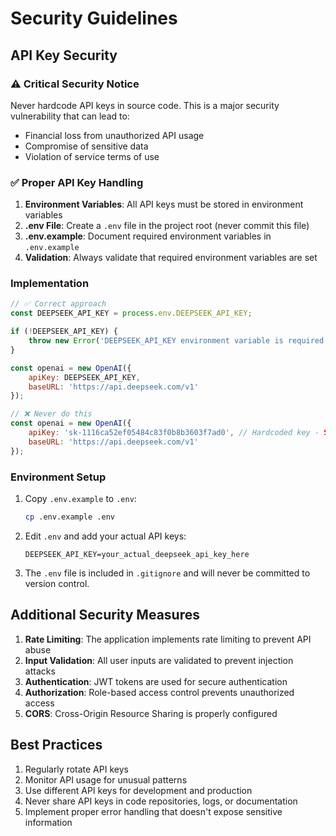 # Security Guidelines

## API Key Security

### ⚠️ Critical Security Notice
Never hardcode API keys in source code. This is a major security vulnerability that can lead to:
- Financial loss from unauthorized API usage
- Compromise of sensitive data
- Violation of service terms of use

### ✅ Proper API Key Handling

1. **Environment Variables**: All API keys must be stored in environment variables
2. **.env File**: Create a `.env` file in the project root (never commit this file)
3. **.env.example**: Document required environment variables in `.env.example`
4. **Validation**: Always validate that required environment variables are set

### Implementation

```javascript
// ✅ Correct approach
const DEEPSEEK_API_KEY = process.env.DEEPSEEK_API_KEY;

if (!DEEPSEEK_API_KEY) {
    throw new Error('DEEPSEEK_API_KEY environment variable is required');
}

const openai = new OpenAI({
    apiKey: DEEPSEEK_API_KEY,
    baseURL: 'https://api.deepseek.com/v1'
});
```

```javascript
// ❌ Never do this
const openai = new OpenAI({
    apiKey: 'sk-1116ca52ef05484c83f0b8b3603f7ad0', // Hardcoded key - SECURITY RISK
    baseURL: 'https://api.deepseek.com/v1'
});
```

### Environment Setup

1. Copy `.env.example` to `.env`:
   ```bash
   cp .env.example .env
   ```

2. Edit `.env` and add your actual API keys:
   ```env
   DEEPSEEK_API_KEY=your_actual_deepseek_api_key_here
   ```

3. The `.env` file is included in `.gitignore` and will never be committed to version control.

## Additional Security Measures

1. **Rate Limiting**: The application implements rate limiting to prevent API abuse
2. **Input Validation**: All user inputs are validated to prevent injection attacks
3. **Authentication**: JWT tokens are used for secure authentication
4. **Authorization**: Role-based access control prevents unauthorized access
5. **CORS**: Cross-Origin Resource Sharing is properly configured

## Best Practices

1. Regularly rotate API keys
2. Monitor API usage for unusual patterns
3. Use different API keys for development and production
4. Never share API keys in code repositories, logs, or documentation
5. Implement proper error handling that doesn't expose sensitive information